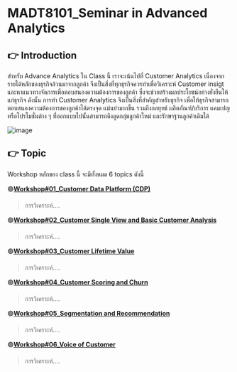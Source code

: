 # MADT8101_Seminar in Advanced Analytics

## :point_right: Introduction
สำหรับ Advance Analytics ใน Class นี้ เราจะเน้นไปที่ Customer Analytics เนื่องจากรายได้หลักของธุรกิจล้วนมาจากลูกค้า จึงเป็นสิ่งที่ทุกธุรกิจควรทำเพื่อวิเคราะห์ Customer insigt และหาแนวทางจัดการเพื่อตอบสนองความต้องการของลูกค้า ซึ่งจะช่วยสร้างผลประโยชน์อย่างยั่งยืนให้แก่ธุรกิจ ดังนั้น การทำ Customer Analytics จึงเป็นสิ่งที่สำคัญสำหรับธุรกิจ เพื่อให้ธุรกิจสามารถตอบสนองความต้องการของลูกค้าได้ตรงจุด แม่นยำมากขึ้น รวมถึงกลยุทธ์ ผลิตภัณฑ์/บริการ แคมเปญหรือโปรโมชั่นต่าง ๆ ที่ออกแบบไปนั้นสามารถดึงดูดกลุ่มลูกค้าใหม่ และรักษาฐานลูกค้าเดิมได้

![image](https://github.com/Learntogether/MADT8101_Seminar-in-Advanced-Analytics/assets/136689632/d811e1fa-38c6-40cc-a1ae-f18a37e3416d)


## :point_right: Topic
Workshop หลักของ class นี้ จะมีทั้งหมด 6 topics ดังนี้

:green_circle:**[Workshop#01_Customer Data Platform (CDP)](https://github.com/Learntogether/MADT8101_Seminar-in-Advanced-Analytics/tree/main/Workshop%2301_Customer%20Data%20Platform%20(CDP))**
  > การวิเคราะห์....

:green_circle:**[Workshop#02_Customer Single View and Basic Customer Analysis](https://github.com/Learntogether/MADT8101_Seminar-in-Advanced-Analytics/tree/main/Workshop%2302_Customer%20Single%20View%20and%20Basic%20Customer%20Analysis)**
  > การวิเคราะห์....

:green_circle:**[Workshop#03_Customer Lifetime Value](https://github.com/Learntogether/MADT8101_Seminar-in-Advanced-Analytics/tree/main/Workshop%2303_Customer%20Lifetime%20Value)**
  > การวิเคราะห์....

:green_circle:**[Workshop#04_Customer Scoring and Churn](https://github.com/Learntogether/MADT8101_Seminar-in-Advanced-Analytics/tree/main/Workshop%2304_Customer%20Scoring%20and%20Churn)**
  > การวิเคราะห์....

:green_circle:**[Workshop#05_Segmentation and Recommendation](https://github.com/Learntogether/MADT8101_Seminar-in-Advanced-Analytics/tree/main/Workshop%2305_Segmentation%20and%20Recommendation)**
  > การวิเคราะห์....

:green_circle:**[Workshop#06_Voice of Customer](https://github.com/Learntogether/MADT8101_Seminar-in-Advanced-Analytics/tree/main/Workshop%2306_Voice%20of%20Customer)**
  > การวิเคราะห์....

